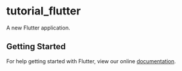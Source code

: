 # tutorial_flutter

A new Flutter application.

## Getting Started

For help getting started with Flutter, view our online
[documentation](https://flutter.io/).
